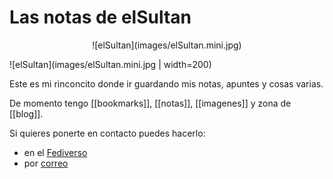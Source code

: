 # Las notas de elSultan

<center>![elSultan](images/elSultan.mini.jpg)</center>


![elSultan](images/elSultan.mini.jpg | width=200)


Este es mi rinconcito donde ir guardando mis notas, apuntes y cosas varias.

De momento tengo [[bookmarks]], [[notas]], [[imagenes]] y zona de [[blog]].

Si quieres ponerte en contacto puedes hacerlo:


- en el [Fediverso](https://gotosocial.almacenero.uk/@artbol)
- por [correo](mailto:elsultan77@disroot.org)
